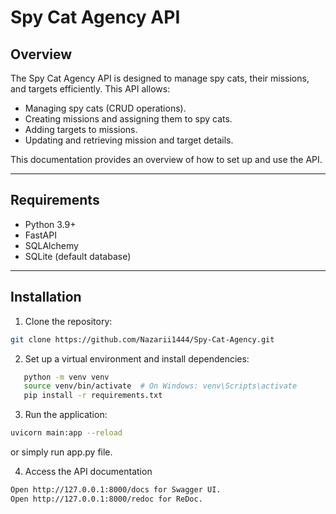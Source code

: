 # Spy Cat Agency API

## Overview

The Spy Cat Agency API is designed to manage spy cats, their missions, and targets efficiently. This API allows:

- Managing spy cats (CRUD operations).
- Creating missions and assigning them to spy cats.
- Adding targets to missions.
- Updating and retrieving mission and target details.

This documentation provides an overview of how to set up and use the API.

---

## Requirements

- Python 3.9+
- FastAPI
- SQLAlchemy
- SQLite (default database)

---

## Installation

1. Clone the repository:

```bash
git clone https://github.com/Nazarii1444/Spy-Cat-Agency.git
```
   
2. Set up a virtual environment and install dependencies:
```bash
   python -m venv venv
   source venv/bin/activate  # On Windows: venv\Scripts\activate
   pip install -r requirements.txt
```

3. Run the application:

```bash
uvicorn main:app --reload
```
or simply run app.py file.

4. Access the API documentation

```bash
Open http://127.0.0.1:8000/docs for Swagger UI.
Open http://127.0.0.1:8000/redoc for ReDoc.
```

